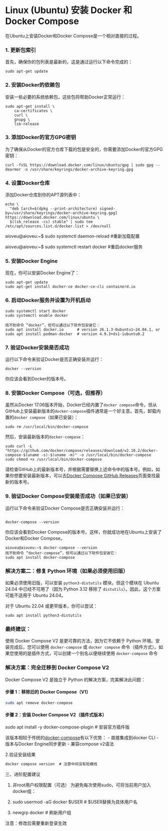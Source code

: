 # Linux (Ubuntu) 安装 Docker 和 Docker Compose

在Ubuntu上安装Docker和Docker Compose是一个相对直接的过程。

### 1. 更新包索引

首先，确保你的包列表是最新的，这是通过运行以下命令完成的：

```
sudo apt-get update
```

### 2. 安装Docker的依赖包

安装一些必要的系统依赖包，这些包将帮助Docker正常运行：

```
sudo apt-get install \
    ca-certificates \
    curl \
    gnupg \
    lsb-release
```

### 3. 添加Docker的官方GPG密钥

为了确保从Docker的官方仓库下载的包是安全的，你需要添加Docker的官方GPG密钥：

```
curl -fsSL https://download.docker.com/linux/ubuntu/gpg | sudo gpg --dearmor -o /usr/share/keyrings/docker-archive-keyring.gpg
```

### 4. 设置Docker仓库

添加Docker仓库到你的APT源列表中：

```
echo \
  "deb [arch=$(dpkg --print-architecture) signed-by=/usr/share/keyrings/docker-archive-keyring.gpg] https://download.docker.com/linux/ubuntu \
  $(lsb_release -cs) stable" | sudo tee /etc/apt/sources.list.d/docker.list > /dev/null
```



aioveu@aioveu:~$   sudo systemctl daemon-reload     #重新加载配置

aioveu@aioveu:~$   sudo systemctl restart docker      #重启docker服务





### 5. 安装Docker Engine

现在，你可以安装Docker Engine了：

```
sudo apt-get update
sudo apt-get install docker-ce docker-ce-cli containerd.io
```

### 6. 启动Docker服务并设置为开机启动

```
sudo systemctl start docker
sudo systemctl enable docker
```



```
找不到命令 “docker”，但可以通过以下软件包安装它：
sudo apt install docker.io      # version 26.1.3-0ubuntu1~24.04.1, or
sudo apt install podman-docker  # version 4.9.3+ds1-1ubuntu0.2
```

### 7. 验证Docker安装是否成功

运行以下命令来验证Docker是否正确安装并运行：

```
docker --version
```

你应该会看到Docker的版本号。

### 8. 安装Docker Compose（可选，但推荐）

虽然从Docker 17.06版本开始，Docker已经内置了`docker compose`命令，但从GitHub上安装最新版本的`docker-compose`插件通常是一个好主意。首先，卸载内置的`docker compose`（如果已安装）：

```
sudo rm /usr/local/bin/docker-compose
```

然后，安装最新版本的`docker-compose`：

```
sudo curl -L "https://github.com/docker/compose/releases/download/v2.10.2/docker-compose-$(uname -s)-$(uname -m)" -o /usr/local/bin/docker-compose
sudo chmod +x /usr/local/bin/docker-compose
```

请检查GitHub上的最新版本号，并根据需要替换上述命令中的版本号。例如，如果你想要安装最新版本，可以去[Docker Compose GitHub Releases](https://github.com/docker/compose/releases)页面查找最新的版本号。

### 9. 验证Docker Compose安装是否成功（如果已安装）

运行以下命令来验证Docker Compose是否正确安装并运行：

```

docker-compose --version
```

你应该会看到Docker Compose的版本号。这样，你就成功地在Ubuntu上安装了Docker和Docker Compose。

```
aioveu@aioveu:~$ docker-compose --version
找不到命令 “docker-compose”，但可以通过以下软件包安装它：
sudo apt install docker-compose
```

### 解决方案二：修复 Python 环境（如果必须使用旧版）

如果必须使用旧版，可以安装 `python3-distutils` 模块，但这个模块在 Ubuntu 24.04 中已经不可用了（因为 Python 3.12 移除了 `distutils`）。因此，这个方案可能不适用于 Ubuntu 24.04。

对于 Ubuntu 22.04 或更早版本，你可以尝试：

```
sudo apt install python3-distutils
```

### 最终建议：

使用 Docker Compose V2 是更可靠的方法，因为它不依赖于 Python 环境。安装完成后，您可以使用 `docker-compose` 或 `docker compose` 命令（插件方式）。如果您使用的是插件方式，可以创建一个别名以便继续使用 `docker-compose` 命令





### 解决方案：完全迁移到 Docker Compose V2

Docker Compose V2 是独立于 Python 的解决方案，完美解决此问题：

#### 步骤 1：移除旧的 Docker Compose（V1）

```bash
sudo apt remove docker-compose
```

#### 步骤 2：安装 Docker Compose V2（插件式版本）

sudo apt install -y docker-compose-plugin  # 安装官方插件版

该版本相较于传统的[docker-compose](https://so.csdn.net/so/search?q=docker-compose&spm=1001.2101.3001.7020)有以下优势：
\- 直接集成到docker CLI
\- 版本与Docker Engine同步更新
\- 兼容compose v2语法

2.验证安装结果

```csharp
docker compose version  # 注意中间没有短横线
```

三、进阶配置建议

1. 非root用户权限配置（可选）
   为避免每次使用sudo，可将当前用户加入docker组：

1. sudo usermod -aG docker $USER   # $USER替换为具体用户名
2. newgrp docker                   # 刷新用户组

注意：修改后需要重新登录生效
